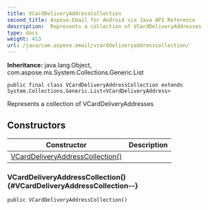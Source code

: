 ```yaml
---
title: VCardDeliveryAddressCollection
second_title: Aspose.Email for Android via Java API Reference
description:  Represents a collection of VCardDeliveryAddresses
type: docs
weight: 413
url: /java/com.aspose.email/vcarddeliveryaddresscollection/
---
```

**Inheritance:**
java.lang.Object, com.aspose.ms.System.Collections.Generic.List
```
public final class VCardDeliveryAddressCollection extends System.Collections.Generic.List<VCardDeliveryAddress>
```

Represents a collection of VCardDeliveryAddresses
## Constructors

| Constructor | Description |
| --- | --- |
| [VCardDeliveryAddressCollection()](#VCardDeliveryAddressCollection--) |  |
### VCardDeliveryAddressCollection() {#VCardDeliveryAddressCollection--}
```
public VCardDeliveryAddressCollection()
```



